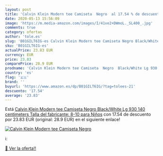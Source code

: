 ```yaml
---
layout: post
title: 'Calvin Klein Modern tee Camiseta  Negro  al 17.54 % de descuento'
date: 2020-05-13 15:56:09
image: 'https://m.media-amazon.com/images/I/41ve2+DWmoL._SL400_.jpg'
comments: true
category: ofertas
author: 'tole.es'
slug: 'B01GILT6IG-es Calvin Klein Modern tee Camiseta Negro Black/White Lg 930...'
sku: 'B01GILT6IG-es'
actualPrice: 23.83 EUR
currency: EUR
price: 23.83
comparePrice: 28.9 EUR
prodname: 'Calvin Klein Modern tee Camiseta  Negro  Black/White Lg 930   140 centimeters  Talla del fabricante: 8-10  para Niños'
country: 'es'
flag: '🇪🇸'
brand: ''
buyurl: 'https://www.amazon.es/dp/B01GILT6IG/?tag=tolees-21'
descuento: '17.54'
average: '23.83'
---
```


Está [Calvin Klein Modern tee Camiseta  Negro  Black/White Lg 930   140 centimeters  Talla del fabricante: 8-10  para Niños](https://www.amazon.es/dp/B01GILT6IG/?tag=tolees-21) con 17.54 de descuento por 23.83 EUR (original: 28.9 EUR) en el siguiente enlace!

[![Calvin Klein Modern tee Camiseta  Negro ](https://m.media-amazon.com/images/I/41ve2+DWmoL._SL400_.jpg)](https://www.amazon.es/dp/B01GILT6IG/?tag=tolees-21)

ℹ️:


[🛒 Ver la oferta!!](https://www.amazon.es/dp/B01GILT6IG/?tag=tolees-21)
